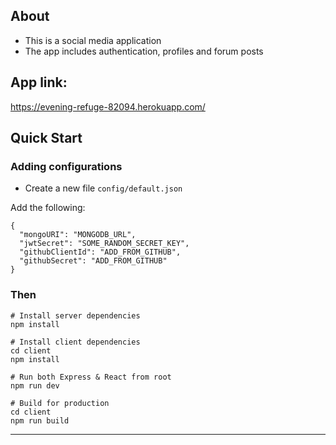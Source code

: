 ## About
- This is a social media application
- The app includes authentication, profiles and forum posts

## App link:
https://evening-refuge-82094.herokuapp.com/

## Quick Start

### Adding configurations
* Create a new file `config/default.json`

Add the following:
```
{
  "mongoURI": "MONGODB_URL",
  "jwtSecret": "SOME_RANDOM_SECRET_KEY",
  "githubClientId": "ADD_FROM_GITHUB",
  "githubSecret": "ADD_FROM_GITHUB"
}
```

### Then
```
# Install server dependencies
npm install

# Install client dependencies
cd client
npm install

# Run both Express & React from root
npm run dev

# Build for production
cd client
npm run build
```
---
